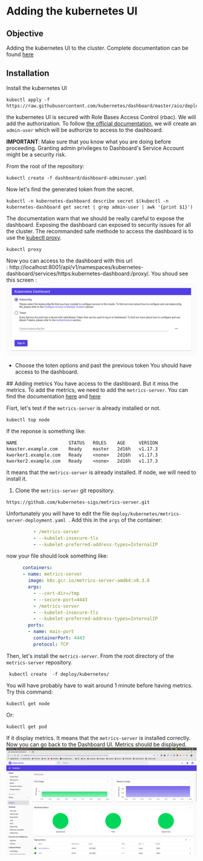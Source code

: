 # Adding the kubernetes UI

## Objective

Adding the kubernetes UI to the cluster. 
Complete documentation can be found [here](https://kubernetes.io/docs/tasks/access-application-cluster/web-ui-dashboard/)

## Installation

Install the kubernetes UI
```shell script
kubectl apply -f https://raw.githubusercontent.com/kubernetes/dashboard/master/aio/deploy/recommended.yaml
```
the kubernetes UI is secured with Role Bases Access Control (rbac).
We will add the authorization. To follow [the official documentation](https://github.com/kubernetes/dashboard/blob/master/docs/user/access-control/creating-sample-user.md),
we will create an `admin-user` which will be authorize to access to the dashboard.

__IMPORTANT__: Make sure that you know what you are doing before proceeding. Granting admin privileges to Dashboard's Service Account might be a security risk. 

From the root of the repository:
```shell script
kubectl create -f dashboard/dashboard-adminuser.yaml 
```
Now let's find the generated token from the secret.
```shell script
kubectl -n kubernetes-dashboard describe secret $(kubectl -n kubernetes-dashboard get secret | grep admin-user | awk '{print $1}')
```
The documentation warn that we should be really careful to expose the dashboard.
Exposing the dashboard can exposed to security issues for all the cluster.
The recommanded safe methode to access the dashboard is to use the [kubectl proxy](https://kubernetes.io/docs/tasks/access-kubernetes-api/http-proxy-access-api/).
```shell script
kubectl proxy
```
Now you can access to the dashboard with this url : http://localhost:8001/api/v1/namespaces/kubernetes-dashboard/services/https:kubernetes-dashboard:/proxy/.
You shoud see this screen : 
![dashboard login page](images/dashboard-login.png)

* Choose the toten options and past the previous token
You should have access to the dashboard.

## Adding metrics
You have access to the dashboard. But it miss the metrics.
To add the metrics, we need to add the `metrics-server`.
You can find the documentation [here](https://kubernetes.io/docs/tasks/debug-application-cluster/resource-metrics-pipeline/)
and [here](https://github.com/kubernetes-sigs/metrics-server)

Fisrt, let's test if the `metrics-server` is already installed or not.

```shell script
kubectl top node
```
If the reponse is something like:
```shell script
NAME                   STATUS   ROLES    AGE     VERSION
kmaster.example.com    Ready    master   2d16h   v1.17.3
kworker1.example.com   Ready    <none>   2d16h   v1.17.3
kworker2.example.com   Ready    <none>   2d16h   v1.17.3
```
It means that the `metrics-server` is already installed.
If node, we will need to install it.

1. Clone the `metrics-server` git repository.
```shell script
https://github.com/kubernetes-sigs/metrics-server.git
```
Unfortunately you will have to edit the file `deploy/kubernetes/metrics-server-deployment.yaml
`. Add this in the `args` of the container:
```yaml
          - /metrics-server
          - --kubelet-insecure-tls
          - --kubelet-preferred-address-types=InternalIP

```
now your file should look something like:
```yaml
      containers:
      - name: metrics-server
        image: k8s.gcr.io/metrics-server-amd64:v0.3.6
        args:
          - --cert-dir=/tmp
          - --secure-port=4443
          - /metrics-server
          - --kubelet-insecure-tls
          - --kubelet-preferred-address-types=InternalIP
        ports:
        - name: main-port
          containerPort: 4443
          protocol: TCP
```
Then, let's install the `metrics-server`.
From the root directory of the `metrics-server` repository.
```shell script
 kubectl create  -f deploy/kubernetes/
```
You will have probably have to wait around 1 minute before having metrics.
Try this command:
```mysql based
kubectl get node
```
Or:
```shell script
kubectl get pod
```
If it display metrics. It means that the `metrics-server` is installed correctly.
Now you can go back to the Dashboard UI. Metrics should be displayed.
![Dashboard overview](images/dashboard+overview.png)